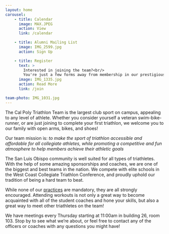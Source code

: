 ```yaml
---
layout: home
carousel:
    - title: Calendar
      image: MAX.JPEG
      action: View
      link: /calendar

    - title: Alumni Mailing List
      image: IMG_2599.jpg
      action: Sign Up

    - title: Register
      text: >
        Interested in joining the team?<br/>
        You're just a few forms away from membership in our prestigious organization
      image: IMG_1335.jpg
      action: Read More
      link: /join

team-photo: IMG_1031.jpg
---
```


The Cal Poly Triathlon Team is the largest club sport on campus, appealing to any level of athlete. Whether you consider yourself a veteran swim-bike-runner, or are just joining to complete your first triathlon, we welcome you to our family with open arms, bikes, and shoes!

Our team mission is: _​to make the sport of triathlon accessible and affordable for all collegiate athletes, while promoting a competitive and fun atmosphere to help members achieve their athletic goals_

The San Luis Obispo community is well suited for all types of triathletes. With the help of some amazing sponsorships and coaches, we are one of the biggest and best teams in the nation. We compete with elite schools in the West Coast Collegiate Triathlon Conference, and proudly uphold our tradition of being a hard team to beat.

While none of our [practices](/calendar/) are mandatory, they are all strongly encouraged. Attending workouts is not only a great way to become acquainted with all of the student coaches and hone your skills, but also a great way to meet other triathletes on the team!

We have meetings every Thursday starting at 11:00am in building 26, room 103. Stop by to see what we’re about, or feel free to contact any of the officers or coaches with any questions you might have!
